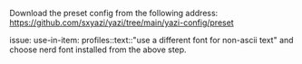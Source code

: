 Download the preset config from the following address:
https://github.com/sxyazi/yazi/tree/main/yazi-config/preset


issue: use-in-item: profiles::text::"use a different font for non-ascii text" and choose nerd font installed from the above step.

